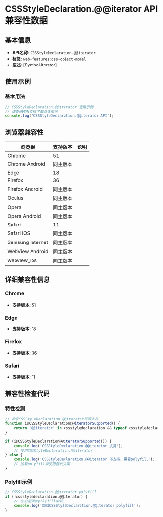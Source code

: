 # CSSStyleDeclaration.@@iterator API 兼容性数据

## 基本信息

- **API名称**: `CSSStyleDeclaration.@@iterator`
- **标签**: `web-features:css-object-model`
- **描述**: [Symbol.iterator]

## 使用示例

### 基本用法

```javascript
// CSSStyleDeclaration.@@iterator 使用示例
// 请查阅MDN文档了解具体用法
console.log('CSSStyleDeclaration.@@iterator API');
```

## 浏览器兼容性

| 浏览器 | 支持版本 | 说明 |
|--------|----------|------|
| Chrome | 51 |  |
| Chrome Android | 同主版本 |  |
| Edge | 18 |  |
| Firefox | 36 |  |
| Firefox Android | 同主版本 |  |
| Oculus | 同主版本 |  |
| Opera | 同主版本 |  |
| Opera Android | 同主版本 |  |
| Safari | 11 |  |
| Safari iOS | 同主版本 |  |
| Samsung Internet | 同主版本 |  |
| WebView Android | 同主版本 |  |
| webview_ios | 同主版本 |  |

## 详细兼容性信息

### Chrome

- **支持版本**: 51

### Edge

- **支持版本**: 18

### Firefox

- **支持版本**: 36

### Safari

- **支持版本**: 11

## 兼容性检查代码

### 特性检测

```javascript
// 检查CSSStyleDeclaration.@@iterator是否支持
function isCSSStyleDeclaration@@iteratorSupported() {
    return '@@iterator' in cssstyledeclaration && typeof cssstyledeclaration.@@iterator === 'function';
}

if (isCSSStyleDeclaration@@iteratorSupported()) {
    console.log('CSSStyleDeclaration.@@iterator 支持');
    // 使用CSSStyleDeclaration.@@iterator
} else {
    console.log('CSSStyleDeclaration.@@iterator 不支持，需要polyfill');
    // 加载polyfill或使用替代方案
}
```

### Polyfill示例

```javascript
// CSSStyleDeclaration.@@iterator polyfill
if (!cssstyledeclaration.@@iterator) {
    // 在这里添加polyfill实现
    console.log('加载CSSStyleDeclaration.@@iterator polyfill');
}
```


